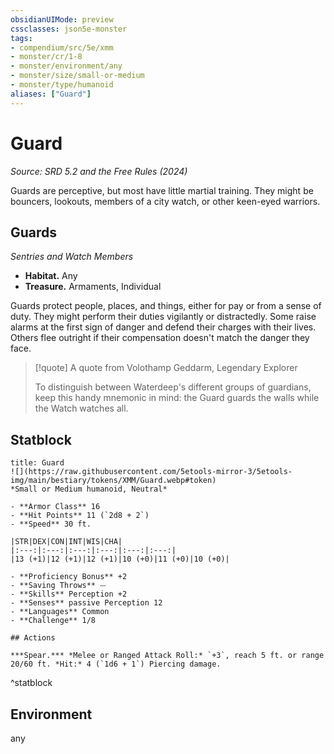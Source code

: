 ```yaml
---
obsidianUIMode: preview
cssclasses: json5e-monster
tags:
- compendium/src/5e/xmm
- monster/cr/1-8
- monster/environment/any
- monster/size/small-or-medium
- monster/type/humanoid
aliases: ["Guard"]
---
```

# Guard
*Source: SRD 5.2 and the Free Rules (2024)*  

Guards are perceptive, but most have little martial training. They might be bouncers, lookouts, members of a city watch, or other keen-eyed warriors.

## Guards

*Sentries and Watch Members*

- **Habitat.** Any  
- **Treasure.** Armaments, Individual  

Guards protect people, places, and things, either for pay or from a sense of duty. They might perform their duties vigilantly or distractedly. Some raise alarms at the first sign of danger and defend their charges with their lives. Others flee outright if their compensation doesn't match the danger they face.

> [!quote] A quote from Volothamp Geddarm, Legendary Explorer  
> 
> To distinguish between Waterdeep's different groups of guardians, keep this handy mnemonic in mind: the Guard guards the walls while the Watch watches all.


## Statblock

```ad-statblock
title: Guard
![](https://raw.githubusercontent.com/5etools-mirror-3/5etools-img/main/bestiary/tokens/XMM/Guard.webp#token)
*Small or Medium humanoid, Neutral*

- **Armor Class** 16
- **Hit Points** 11 (`2d8 + 2`)
- **Speed** 30 ft.

|STR|DEX|CON|INT|WIS|CHA|
|:---:|:---:|:---:|:---:|:---:|:---:|
|13 (+1)|12 (+1)|12 (+1)|10 (+0)|11 (+0)|10 (+0)|

- **Proficiency Bonus** +2
- **Saving Throws** ⏤
- **Skills** Perception +2
- **Senses** passive Perception 12
- **Languages** Common
- **Challenge** 1/8

## Actions

***Spear.*** *Melee or Ranged Attack Roll:* `+3`, reach 5 ft. or range 20/60 ft. *Hit:* 4 (`1d6 + 1`) Piercing damage.
```
^statblock

## Environment

any